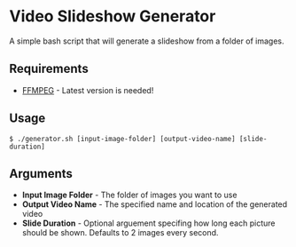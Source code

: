 # Video Slideshow Generator

A simple bash script that will generate a slideshow from a folder of images.

## Requirements

* [FFMPEG](http://www.ffmpeg.org/) - Latest version is needed!

## Usage

```shell
$ ./generator.sh [input-image-folder] [output-video-name] [slide-duration]
```

## Arguments

* __Input Image Folder__ - The folder of images you want to use
* __Output Video Name__ - The specified name and location of the generated video
* __Slide Duration__ - Optional arguement specifing how long each picture should
  be shown. Defaults to 2 images every second.
